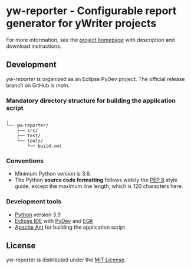 # yw-reporter - Configurable report generator for yWriter projects

For more information, see the [project homepage](https://peter88213.github.io/yw-reporter) with description and download instructions.

## Development

*yw-reporter* is organized as an Eclipse PyDev project. The official release branch on GitHub is *main*.

### Mandatory directory structure for building the application script

```
.
└── yw-reporter/
    ├── src/
    ├── test/
    └── tools/ 
        └── build.xml
```

### Conventions

- Minimum Python version is 3.6. 
- The Python **source code formatting** follows widely the [PEP 8](https://www.python.org/dev/peps/pep-0008/) style guide, except the maximum line length, which is 120 characters here.

### Development tools

- [Python](https://python.org) version 3.9
- [Eclipse IDE](https://eclipse.org) with [PyDev](https://pydev.org) and [EGit](https://www.eclipse.org/egit/)
- [Apache Ant](https://ant.apache.org/) for building the application script

## License

yw-reporter is distributed under the [MIT License](http://www.opensource.org/licenses/mit-license.php).

